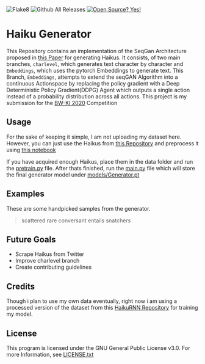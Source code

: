 ![Flake8](https://github.com/Wuelle/BW-KI-2020/workflows/Flake8/badge.svg)
![Github All Releases](https://img.shields.io/github/downloads/Wuelle/BW-KI-2020/total.svg)
[![Open Source? Yes!](https://badgen.net/badge/Open%20Source%20%3F/Yes%21/blue?icon=github)](https://github.com/Naereen/badges/)
# Haiku Generator
This Repository contains an implementation of the SeqGan Architecture proposed in [this Paper](https://arxiv.org/pdf/1609.05473.pdf) for generating Haikus. It consists, of two main branches, `charlevel`, which generates text
character by character and `Embeddings`, which uses the pytorch Embeddings to generate text.
This Branch, `Embeddings`, attempts to extend the seqGAN Algorithm into a continuous Actionspace by replacing the policy gradient
with a Deep Deterministic Policy Gradient(DDPG) Agent which outputs a single action instead of a probability distribution
across all actions.
This project is my submission for the [BW-KI 2020](https://bw-ki.de/) Competition

## Usage
For the sake of keeping it simple, I am not uploading my dataset here. However, you can just use the Haikus from
[this Repository](https://github.com/docmarionum1/haikurnn) and preprocess it using 
[this notebook](https://github.com/Wuelle/BW-KI-2020/blob/Embeddings/Dataset%20Analysis%20and%20Preprocessing.ipynb)

If you have acquired enough Haikus, place them in the data folder and run the [pretrain.py](https://github.com/Wuelle/BW-KI-2020/blob/Embeddings/pretrain.py)
 file. After thats finished, run the [main.py](https://github.com/Wuelle/BW-KI-2020/blob/Embeddings/main.py) file which will store
 the final generator model under [models/Generator.pt](https://github.com/Wuelle/BW-KI-2020/blob/Embeddings/models/Generator.pt)

## Examples
These are some handpicked samples from the generator.
>scattered rare conversant entails snatchers
>

## Future Goals
* Scrape Haikus from Twitter
* Improve charlevel branch
* Create contributing guidelines

## Credits
Though i plan to use my own data eventually, right now i am using a processed version of the dataset from
this [HaikuRNN Repository](https://github.com/docmarionum1/haikurnn) for training my model.

## License
This program is licensed under the GNU General Public License v3.0. For more Information, see
[LICENSE.txt](https://github.com/Wuelle/BW-KI-2020/blob/Embeddings/LICENSE.txt)
